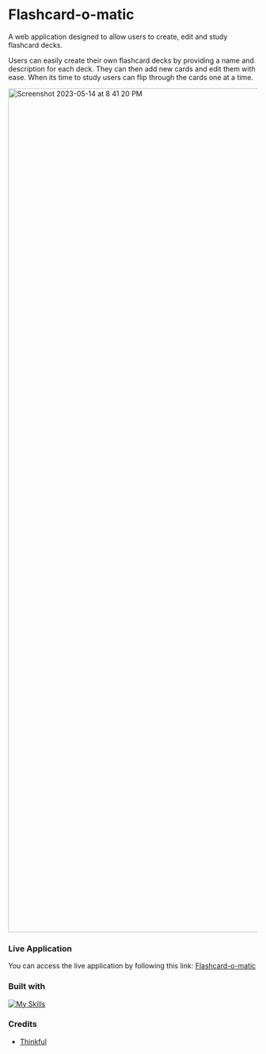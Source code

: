 # Flashcard-o-matic

A web application designed to allow users to create, edit and study flashcard decks. 

Users can easily create their own flashcard decks by providing a name and description for each deck. They can then add new cards and edit them with ease. When its time to study users can flip through the cards one at a time.

<img width="1701" alt="Screenshot 2023-05-14 at 8 41 20 PM" src="https://github.com/natali-a-lvarez/flashcard-o-matic/assets/112902224/025fe9bd-eb91-4fec-b82a-8cfb054e1f86">

### Live Application
You can access the live application by following this link: [Flashcard-o-matic](https://flashcard-o-matic-4l7i.onrender.com/) 


### Built with

[![My Skills](https://skillicons.dev/icons?i=react,js,html,css)](https://skillicons.dev)

### Credits
* [Thinkful](https://thinkful.com/) 
